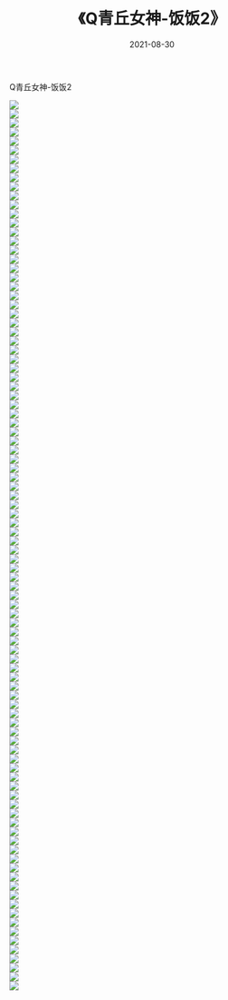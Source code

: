 ﻿---
layout: post
title:  《Q青丘女神-饭饭2》
date:   2021-08-30
img: http://img.660000.xyz/Sharelink/网络美图/2021/Q青丘女神-饭饭2/000.jpg
categories: [美女, 清纯, 唯美]
---

Q青丘女神-饭饭2

  ![](http://img.660000.xyz/Sharelink/网络美图/2021/Q青丘女神-饭饭2/001.jpg) <br> ![](http://img.660000.xyz/Sharelink/网络美图/2021/Q青丘女神-饭饭2/002.jpg) <br> ![](http://img.660000.xyz/Sharelink/网络美图/2021/Q青丘女神-饭饭2/003.jpg) <br> ![](http://img.660000.xyz/Sharelink/网络美图/2021/Q青丘女神-饭饭2/004.jpg) <br> ![](http://img.660000.xyz/Sharelink/网络美图/2021/Q青丘女神-饭饭2/005.jpg) <br> ![](http://img.660000.xyz/Sharelink/网络美图/2021/Q青丘女神-饭饭2/006.jpg) <br> ![](http://img.660000.xyz/Sharelink/网络美图/2021/Q青丘女神-饭饭2/007.jpg) <br> ![](http://img.660000.xyz/Sharelink/网络美图/2021/Q青丘女神-饭饭2/008.jpg) <br> ![](http://img.660000.xyz/Sharelink/网络美图/2021/Q青丘女神-饭饭2/009.jpg) <br> ![](http://img.660000.xyz/Sharelink/网络美图/2021/Q青丘女神-饭饭2/010.jpg) <br> ![](http://img.660000.xyz/Sharelink/网络美图/2021/Q青丘女神-饭饭2/011.jpg) <br> ![](http://img.660000.xyz/Sharelink/网络美图/2021/Q青丘女神-饭饭2/012.jpg) <br> ![](http://img.660000.xyz/Sharelink/网络美图/2021/Q青丘女神-饭饭2/013.jpg) <br> ![](http://img.660000.xyz/Sharelink/网络美图/2021/Q青丘女神-饭饭2/014.jpg) <br> ![](http://img.660000.xyz/Sharelink/网络美图/2021/Q青丘女神-饭饭2/015.jpg) <br> ![](http://img.660000.xyz/Sharelink/网络美图/2021/Q青丘女神-饭饭2/016.jpg) <br> ![](http://img.660000.xyz/Sharelink/网络美图/2021/Q青丘女神-饭饭2/017.jpg) <br> ![](http://img.660000.xyz/Sharelink/网络美图/2021/Q青丘女神-饭饭2/018.jpg) <br> ![](http://img.660000.xyz/Sharelink/网络美图/2021/Q青丘女神-饭饭2/019.jpg) <br> ![](http://img.660000.xyz/Sharelink/网络美图/2021/Q青丘女神-饭饭2/020.jpg) <br> ![](http://img.660000.xyz/Sharelink/网络美图/2021/Q青丘女神-饭饭2/021.jpg) <br> ![](http://img.660000.xyz/Sharelink/网络美图/2021/Q青丘女神-饭饭2/022.jpg) <br> ![](http://img.660000.xyz/Sharelink/网络美图/2021/Q青丘女神-饭饭2/023.jpg) <br> ![](http://img.660000.xyz/Sharelink/网络美图/2021/Q青丘女神-饭饭2/024.jpg) <br> ![](http://img.660000.xyz/Sharelink/网络美图/2021/Q青丘女神-饭饭2/025.jpg) <br> ![](http://img.660000.xyz/Sharelink/网络美图/2021/Q青丘女神-饭饭2/026.jpg) <br> ![](http://img.660000.xyz/Sharelink/网络美图/2021/Q青丘女神-饭饭2/027.jpg) <br> ![](http://img.660000.xyz/Sharelink/网络美图/2021/Q青丘女神-饭饭2/028.jpg) <br> ![](http://img.660000.xyz/Sharelink/网络美图/2021/Q青丘女神-饭饭2/029.jpg) <br> ![](http://img.660000.xyz/Sharelink/网络美图/2021/Q青丘女神-饭饭2/030.jpg) <br> ![](http://img.660000.xyz/Sharelink/网络美图/2021/Q青丘女神-饭饭2/031.jpg) <br> ![](http://img.660000.xyz/Sharelink/网络美图/2021/Q青丘女神-饭饭2/032.jpg) <br> ![](http://img.660000.xyz/Sharelink/网络美图/2021/Q青丘女神-饭饭2/033.jpg) <br> ![](http://img.660000.xyz/Sharelink/网络美图/2021/Q青丘女神-饭饭2/034.jpg) <br> ![](http://img.660000.xyz/Sharelink/网络美图/2021/Q青丘女神-饭饭2/035.jpg) <br> ![](http://img.660000.xyz/Sharelink/网络美图/2021/Q青丘女神-饭饭2/036.jpg) <br> ![](http://img.660000.xyz/Sharelink/网络美图/2021/Q青丘女神-饭饭2/037.jpg) <br> ![](http://img.660000.xyz/Sharelink/网络美图/2021/Q青丘女神-饭饭2/038.jpg) <br> ![](http://img.660000.xyz/Sharelink/网络美图/2021/Q青丘女神-饭饭2/039.jpg) <br> ![](http://img.660000.xyz/Sharelink/网络美图/2021/Q青丘女神-饭饭2/040.jpg) <br> ![](http://img.660000.xyz/Sharelink/网络美图/2021/Q青丘女神-饭饭2/041.jpg) <br> ![](http://img.660000.xyz/Sharelink/网络美图/2021/Q青丘女神-饭饭2/042.jpg) <br> ![](http://img.660000.xyz/Sharelink/网络美图/2021/Q青丘女神-饭饭2/043.jpg) <br> ![](http://img.660000.xyz/Sharelink/网络美图/2021/Q青丘女神-饭饭2/044.jpg) <br> ![](http://img.660000.xyz/Sharelink/网络美图/2021/Q青丘女神-饭饭2/045.jpg) <br> ![](http://img.660000.xyz/Sharelink/网络美图/2021/Q青丘女神-饭饭2/046.jpg) <br> ![](http://img.660000.xyz/Sharelink/网络美图/2021/Q青丘女神-饭饭2/047.jpg) <br> ![](http://img.660000.xyz/Sharelink/网络美图/2021/Q青丘女神-饭饭2/048.jpg) <br> ![](http://img.660000.xyz/Sharelink/网络美图/2021/Q青丘女神-饭饭2/049.jpg) <br> ![](http://img.660000.xyz/Sharelink/网络美图/2021/Q青丘女神-饭饭2/050.jpg) <br> ![](http://img.660000.xyz/Sharelink/网络美图/2021/Q青丘女神-饭饭2/051.jpg) <br> ![](http://img.660000.xyz/Sharelink/网络美图/2021/Q青丘女神-饭饭2/052.jpg) <br> ![](http://img.660000.xyz/Sharelink/网络美图/2021/Q青丘女神-饭饭2/053.jpg) <br> ![](http://img.660000.xyz/Sharelink/网络美图/2021/Q青丘女神-饭饭2/054.jpg) <br> ![](http://img.660000.xyz/Sharelink/网络美图/2021/Q青丘女神-饭饭2/055.jpg) <br> ![](http://img.660000.xyz/Sharelink/网络美图/2021/Q青丘女神-饭饭2/056.jpg) <br> ![](http://img.660000.xyz/Sharelink/网络美图/2021/Q青丘女神-饭饭2/057.jpg) <br> ![](http://img.660000.xyz/Sharelink/网络美图/2021/Q青丘女神-饭饭2/058.jpg) <br> ![](http://img.660000.xyz/Sharelink/网络美图/2021/Q青丘女神-饭饭2/059.jpg) <br> ![](http://img.660000.xyz/Sharelink/网络美图/2021/Q青丘女神-饭饭2/060.jpg) <br> ![](http://img.660000.xyz/Sharelink/网络美图/2021/Q青丘女神-饭饭2/061.jpg) <br> ![](http://img.660000.xyz/Sharelink/网络美图/2021/Q青丘女神-饭饭2/062.jpg) <br> ![](http://img.660000.xyz/Sharelink/网络美图/2021/Q青丘女神-饭饭2/063.jpg) <br> ![](http://img.660000.xyz/Sharelink/网络美图/2021/Q青丘女神-饭饭2/064.jpg) <br> ![](http://img.660000.xyz/Sharelink/网络美图/2021/Q青丘女神-饭饭2/065.jpg) <br> ![](http://img.660000.xyz/Sharelink/网络美图/2021/Q青丘女神-饭饭2/066.jpg) <br> ![](http://img.660000.xyz/Sharelink/网络美图/2021/Q青丘女神-饭饭2/067.jpg) <br> ![](http://img.660000.xyz/Sharelink/网络美图/2021/Q青丘女神-饭饭2/068.jpg) <br> ![](http://img.660000.xyz/Sharelink/网络美图/2021/Q青丘女神-饭饭2/069.jpg) <br> ![](http://img.660000.xyz/Sharelink/网络美图/2021/Q青丘女神-饭饭2/070.jpg) <br> ![](http://img.660000.xyz/Sharelink/网络美图/2021/Q青丘女神-饭饭2/071.jpg) <br> ![](http://img.660000.xyz/Sharelink/网络美图/2021/Q青丘女神-饭饭2/072.jpg) <br> ![](http://img.660000.xyz/Sharelink/网络美图/2021/Q青丘女神-饭饭2/073.jpg) <br> ![](http://img.660000.xyz/Sharelink/网络美图/2021/Q青丘女神-饭饭2/074.jpg) <br> ![](http://img.660000.xyz/Sharelink/网络美图/2021/Q青丘女神-饭饭2/075.jpg) <br> ![](http://img.660000.xyz/Sharelink/网络美图/2021/Q青丘女神-饭饭2/076.jpg) <br> ![](http://img.660000.xyz/Sharelink/网络美图/2021/Q青丘女神-饭饭2/077.jpg) <br> ![](http://img.660000.xyz/Sharelink/网络美图/2021/Q青丘女神-饭饭2/078.jpg) <br> ![](http://img.660000.xyz/Sharelink/网络美图/2021/Q青丘女神-饭饭2/079.jpg) <br> ![](http://img.660000.xyz/Sharelink/网络美图/2021/Q青丘女神-饭饭2/080.jpg) <br> ![](http://img.660000.xyz/Sharelink/网络美图/2021/Q青丘女神-饭饭2/081.jpg) <br> ![](http://img.660000.xyz/Sharelink/网络美图/2021/Q青丘女神-饭饭2/082.jpg) <br> ![](http://img.660000.xyz/Sharelink/网络美图/2021/Q青丘女神-饭饭2/083.jpg) <br> ![](http://img.660000.xyz/Sharelink/网络美图/2021/Q青丘女神-饭饭2/084.jpg) <br> ![](http://img.660000.xyz/Sharelink/网络美图/2021/Q青丘女神-饭饭2/085.jpg) <br> ![](http://img.660000.xyz/Sharelink/网络美图/2021/Q青丘女神-饭饭2/086.jpg) <br> ![](http://img.660000.xyz/Sharelink/网络美图/2021/Q青丘女神-饭饭2/087.jpg) <br> ![](http://img.660000.xyz/Sharelink/网络美图/2021/Q青丘女神-饭饭2/088.jpg) <br> ![](http://img.660000.xyz/Sharelink/网络美图/2021/Q青丘女神-饭饭2/089.jpg) <br> ![](http://img.660000.xyz/Sharelink/网络美图/2021/Q青丘女神-饭饭2/090.jpg) <br> ![](http://img.660000.xyz/Sharelink/网络美图/2021/Q青丘女神-饭饭2/091.jpg) <br> ![](http://img.660000.xyz/Sharelink/网络美图/2021/Q青丘女神-饭饭2/092.jpg) <br> ![](http://img.660000.xyz/Sharelink/网络美图/2021/Q青丘女神-饭饭2/093.jpg) <br> ![](http://img.660000.xyz/Sharelink/网络美图/2021/Q青丘女神-饭饭2/094.jpg) <br> ![](http://img.660000.xyz/Sharelink/网络美图/2021/Q青丘女神-饭饭2/095.jpg) <br> ![](http://img.660000.xyz/Sharelink/网络美图/2021/Q青丘女神-饭饭2/096.jpg) <br> ![](http://img.660000.xyz/Sharelink/网络美图/2021/Q青丘女神-饭饭2/097.jpg) <br> ![](http://img.660000.xyz/Sharelink/网络美图/2021/Q青丘女神-饭饭2/098.jpg) <br>